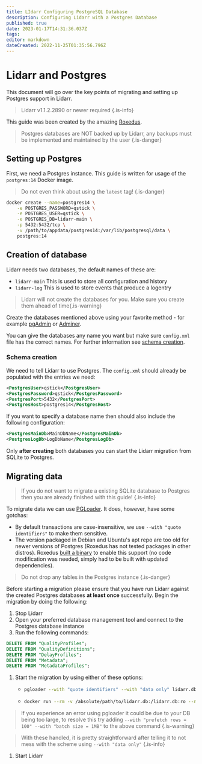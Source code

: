 ```yaml
---
title: LIdarr Configuring PostgreSQL Database
description: Configuring Lidarr with a Postgres Database
published: true
date: 2023-01-17T14:31:36.037Z
tags: 
editor: markdown
dateCreated: 2022-11-25T01:35:56.796Z
---
```


# Lidarr and Postgres

This document will go over the key points of migrating and setting up Postgres support in Lidarr.

> Lidarr v1.1.2.2890 or newer required
{.is-info}

This guide was been created by the amazing [Roxedus](https://github.com/Roxedus).

> Postgres databases are NOT backed up by Lidarr, any backups must be implemented and maintained by the user
{.is-danger}

## Setting up Postgres

 First, we need a Postgres instance. This guide is written for usage of the `postgres:14` Docker image.

 > Do not even think about using the `latest` tag! {.is-danger}

```bash
docker create --name=postgres14 \
    -e POSTGRES_PASSWORD=qstick \
    -e POSTGRES_USER=qstick \
    -e POSTGRES_DB=lidarr-main \
    -p 5432:5432/tcp \
    -v /path/to/appdata/postgres14:/var/lib/postgresql/data \
    postgres:14
```

## Creation of database

Lidarr needs two databases, the default names of these are:

- `lidarr-main`   This is used to store all configuration and history
- `lidarr-log`    This is used to store events that produce a logentry

> Lidarr will not create the databases for you. Make sure you create them ahead of time{.is-warning}

Create the databases mentioned above using your favorite method - for example [pgAdmin](https://www.pgadmin.org/) or [Adminer](https://www.adminer.org/).

You can give the databases any name you want but make sure `config.xml` file has the correct names. For further information see [schema creation](/lidarr/postgres-setup#schema-creation).

### Schema creation

 We need to tell Lidarr to use Postgres. The `config.xml` should already be populated with the entries we need:

```xml
<PostgresUser>qstick</PostgresUser>
<PostgresPassword>qstick</PostgresPassword>
<PostgresPort>5432</PostgresPort>
<PostgresHost>postgres14</PostgresHost>
```

If you want to specify a database name then should also include the following configuration:

```xml
<PostgresMainDb>MainDbName</PostgresMainDb>
<PostgresLogDb>LogDbName</PostgresLogDb>
```

Only **after creating** both databases you can start the Lidarr migration from SQLite to Postgres.

## Migrating data

> If you do not want to migrate a existing SQLite database to Postgres then you are already finished with this guide! {.is-info}

To migrate data we can use [PGLoader](https://github.com/dimitri/pgloader). It does, however, have some gotchas:

- By default transactions are case-insensitive, we use `--with "quote identifiers"` to make them sensitive.
- The version packaged in Debian and Ubuntu's apt repo are too old for newer versions of Postgres (Roxedus has not tested packages in other distros).
  Roxedus [built a binary](https://github.com/Roxedus/Pgloader-bin) to enable this support (no code modification was needed, simply had to be built with updated dependencies).

> Do not drop any tables in the Postgres instance {.is-danger}

Before starting a migration please ensure that you have run Lidarr against the created Postgres databases **at least once** successfully. Begin the migration by doing the following:

1. Stop Lidarr
1. Open your preferred database management tool and connect to the Postgres database instance
1. Run the following commands:

```SQL
DELETE FROM "QualityProfiles";
DELETE FROM "QualityDefinitions";
DELETE FROM "DelayProfiles";
DELETE FROM "Metadata";
DELETE FROM "MetadataProfiles";
```

1. Start the migration by using either of these options:

    - ```bash
      pgloader --with "quote identifiers" --with "data only" lidarr.db 'postgresql://qstick:qstick@localhost/lidarr-main'
      ```

    - ```bash
      docker run --rm -v /absolute/path/to/lidarr.db:/lidarr.db:ro --network=host ghcr.io/roxedus/pgloader --with "quote identifiers" --with "data only" /lidarr.db "postgresql://qstick:qstick@localhost/lidarr-main"
      ```

  > If you experience an error using pgloader it could be due to your DB being too large, to resolve this try adding `--with "prefetch rows = 100" --with "batch size = 1MB"` to the above command
  {.is-warning}
  
  > With these handled, it is pretty straightforward after telling it to not mess with the scheme using `--with "data only"`
  {.is-info}

1. Start Lidarr
